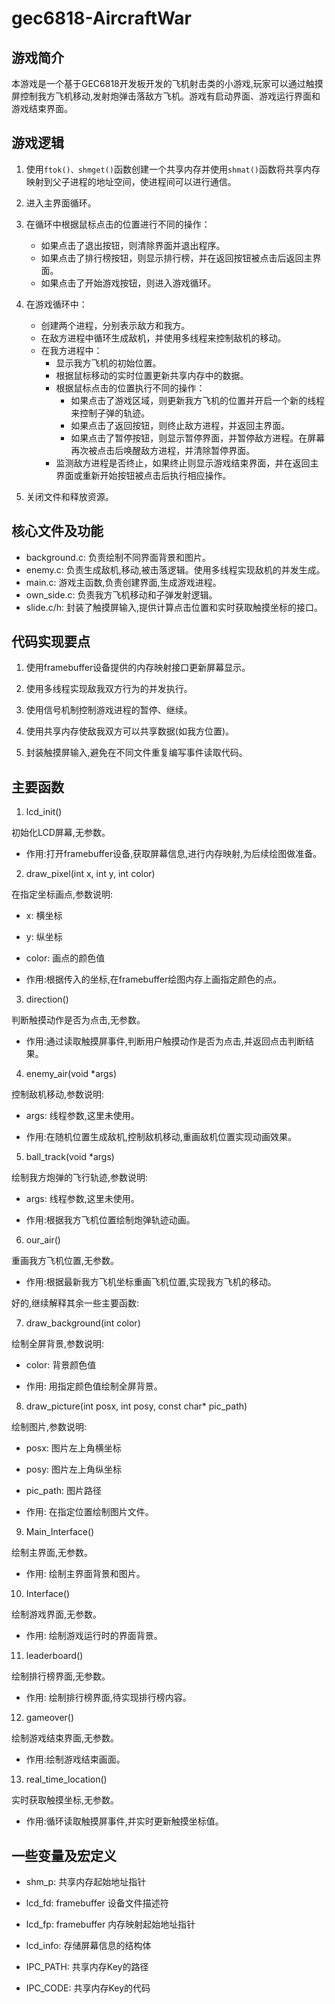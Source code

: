 # gec6818-AircraftWar
## 游戏简介

​		本游戏是一个基于GEC6818开发板开发的飞机射击类的小游戏,玩家可以通过触摸屏控制我方飞机移动,发射炮弹击落敌方飞机。游戏有启动界面、游戏运行界面和游戏结束界面。

## 游戏逻辑



1. 使用`ftok()、shmget()`函数创建一个共享内存并使用`shmat()`函数将共享内存映射到父子进程的地址空间，使进程间可以进行通信。

2. 进入主界面循环。

3. 在循环中根据鼠标点击的位置进行不同的操作：

   - 如果点击了退出按钮，则清除界面并退出程序。
   - 如果点击了排行榜按钮，则显示排行榜，并在返回按钮被点击后返回主界面。
   - 如果点击了开始游戏按钮，则进入游戏循环。

4. 在游戏循环中：

   - 创建两个进程，分别表示敌方和我方。
   - 在敌方进程中循环生成敌机，并使用多线程来控制敌机的移动。
   - 在我方进程中：
     - 显示我方飞机的初始位置。
     - 根据鼠标移动的实时位置更新共享内存中的数据。
     - 根据鼠标点击的位置执行不同的操作：
       - 如果点击了游戏区域，则更新我方飞机的位置并开启一个新的线程来控制子弹的轨迹。
       - 如果点击了返回按钮，则终止敌方进程，并返回主界面。
       - 如果点击了暂停按钮，则显示暂停界面，并暂停敌方进程。在屏幕再次被点击后唤醒敌方进程，并清除暂停界面。
     - 监测敌方进程是否终止，如果终止则显示游戏结束界面，并在返回主界面或重新开始按钮被点击后执行相应操作。

5. 关闭文件和释放资源。

   

## 核心文件及功能

- background.c: 负责绘制不同界面背景和图片。
- enemy.c: 负责生成敌机,移动,被击落逻辑。使用多线程实现敌机的并发生成。
- main.c: 游戏主函数,负责创建界面,生成游戏进程。
- own_side.c: 负责我方飞机移动和子弹发射逻辑。
- slide.c/h: 封装了触摸屏输入,提供计算点击位置和实时获取触摸坐标的接口。

## 代码实现要点

1. 使用framebuffer设备提供的内存映射接口更新屏幕显示。

2. 使用多线程实现敌我双方行为的并发执行。

3. 使用信号机制控制游戏进程的暂停、继续。

4. 使用共享内存使敌我双方可以共享数据(如我方位置)。

5. 封装触摸屏输入,避免在不同文件重复编写事件读取代码。

## 主要函数

1. lcd_init()

初始化LCD屏幕,无参数。

- 作用:打开framebuffer设备,获取屏幕信息,进行内存映射,为后续绘图做准备。

2. draw_pixel(int x, int y, int color) 

在指定坐标画点,参数说明:

- x: 横坐标
- y: 纵坐标
- color: 画点的颜色值 

- 作用:根据传入的坐标,在framebuffer绘图内存上画指定颜色的点。

3. direction()

判断触摸动作是否为点击,无参数。

- 作用:通过读取触摸屏事件,判断用户触摸动作是否为点击,并返回点击判断结果。

4. enemy_air(void *args)

控制敌机移动,参数说明:

- args: 线程参数,这里未使用。

- 作用:在随机位置生成敌机,控制敌机移动,重画敌机位置实现动画效果。

5. ball_track(void *args)

绘制我方炮弹的飞行轨迹,参数说明:

- args: 线程参数,这里未使用。

- 作用:根据我方飞机位置绘制炮弹轨迹动画。

6. our_air() 

重画我方飞机位置,无参数。

- 作用:根据最新我方飞机坐标重画飞机位置,实现我方飞机的移动。

好的,继续解释其余一些主要函数:

7. draw_background(int color)

绘制全屏背景,参数说明:
- color: 背景颜色值

- 作用: 用指定颜色值绘制全屏背景。

8. draw_picture(int posx, int posy, const char* pic_path)

绘制图片,参数说明:
- posx: 图片左上角横坐标 
- posy: 图片左上角纵坐标
- pic_path: 图片路径

- 作用: 在指定位置绘制图片文件。

9. Main_Interface()

绘制主界面,无参数。

- 作用: 绘制主界面背景和图片。

10. Interface() 

绘制游戏界面,无参数。

- 作用: 绘制游戏运行时的界面背景。

11. leaderboard()

绘制排行榜界面,无参数。

- 作用: 绘制排行榜界面,待实现排行榜内容。

12. gameover()

绘制游戏结束界面,无参数。

- 作用:绘制游戏结束画面。

13. real_time_location()

实时获取触摸坐标,无参数。

- 作用:循环读取触摸屏事件,并实时更新触摸坐标值。

## 一些变量及宏定义



- shm_p: 共享内存起始地址指针
- lcd_fd: framebuffer 设备文件描述符
- lcd_fp: framebuffer 内存映射起始地址指针
- lcd_info: 存储屏幕信息的结构体

- IPC_PATH: 共享内存Key的路径
- IPC_CODE: 共享内存Key的代码

